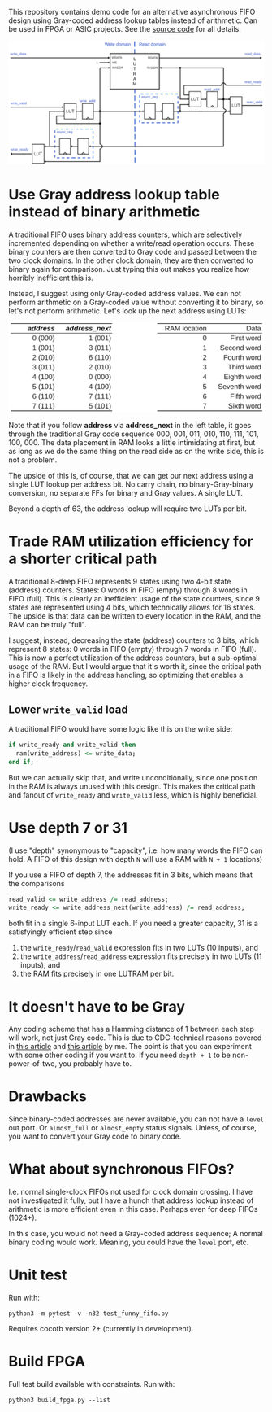 This repository contains demo code for an alternative asynchronous FIFO design using Gray-coded address lookup tables instead of arithmetic.
Can be used in FPGA or ASIC projects.
See the [source code](modules/funny_fifo/src) for all details.

![gray](modules/funny_fifo/doc/funny_fifo.png)



# Use Gray address lookup table instead of binary arithmetic

A traditional FIFO uses binary address counters, which are selectively incremented depending on whether a write/read operation occurs.
These binary counters are then converted to Gray code and passed between the two clock domains.
In the other clock domain, they are then converted to binary again for comparison.
Just typing this out makes you realize how horribly inefficient this is.

Instead, I suggest using only Gray-coded address values.
We can not perform arithmetic on a Gray-coded value without converting it to binary, so let's not perform arithmetic.
Let's look up the next address using LUTs:

![gray](modules/funny_fifo/doc/gray_table.png)

Note that if you follow **address** via **address_next** in the left table, it goes through the traditional Gray code sequence 000, 001, 011, 010, 110, 111, 101, 100, 000.
The data placement in RAM looks a little intimidating at first, but as long as we do the same thing on the read side as on the write side, this is not a problem.

The upside of this is, of course, that we can get our next address using a single LUT lookup per address bit.
No carry chain, no binary-Gray-binary conversion, no separate FFs for binary and Gray values.
A single LUT.

Beyond a depth of 63, the address lookup will require two LUTs per bit.



# Trade RAM utilization efficiency for a shorter critical path

A traditional 8-deep FIFO represents 9 states using two 4-bit state (address) counters.
States: 0 words in FIFO (empty) through 8 words in FIFO (full).
This is clearly an inefficient usage of the state counters, since 9 states are represented using 4 bits, which technically allows for 16 states.
The upside is that data can be written to every location in the RAM, and the RAM can be truly "full".

I suggest, instead, decreasing the state (address) counters to 3 bits, which represent 8 states: 0 words in FIFO (empty) through 7 words in FIFO (full).
This is now a perfect utilization of the address counters, but a sub-optimal usage of the RAM.
But I would argue that it's worth it, since the critical path in a FIFO is likely in the address handling, so optimizing that enables a higher clock frequency.


## Lower `write_valid` load

A traditional FIFO would have some logic like this on the write side:

```VHDL
if write_ready and write_valid then
  ram(write_address) <= write_data;
end if;
```

But we can actually skip that, and write unconditionally, since one position in the RAM is always unused with this design.
This makes the critical path and fanout of `write_ready` and `write_valid` less, which is highly beneficial.



# Use depth 7 or 31

(I use "depth" synonymous to "capacity", i.e. how many words the FIFO can hold. A FIFO of this design with depth `N` will use a RAM with `N + 1` locations)

If you use a FIFO of depth 7, the addresses fit in 3 bits, which means that the comparisons

```VHDL
read_valid <= write_address /= read_address;
write_ready <= write_address_next(write_address) /= read_address;
```

both fit in a single 6-input LUT each.
If you need a greater capacity, 31 is a satisfyingly efficient step since

1. the `write_ready`/`read_valid` expression fits in two LUTs (10 inputs), and
2. the `write_address`/`read_address` expression fits precisely in two LUTs (11 inputs), and
3. the RAM fits precisely in one LUTRAM per bit.



# It doesn't have to be Gray

Any coding scheme that has a Hamming distance of 1 between each step will work, not just Gray code.
This is due to CDC-technical reasons covered in [this article](https://www.linkedin.com/pulse/reliable-cdc-constraints-2-counters-fifos-lukas-vik-ist5c/) and [this article](https://www.linkedin.com/pulse/reliable-cdc-constraints-5-asynchronous-fifo-lukas-vik-snlgf/) by me.
The point is that you can experiment with some other coding if you want to.
If you need `depth + 1` to be non-power-of-two, you probably have to.



# Drawbacks

Since binary-coded addresses are never available, you can not have a `level` out port.
Or `almost_full` or `almost_empty` status signals.
Unless, of course, you want to convert your Gray code to binary code.



# What about synchronous FIFOs?

I.e. normal single-clock FIFOs not used for clock domain crossing.
I have not investigated it fully, but I have a hunch that address lookup instead of arithmetic is more efficient even in this case.
Perhaps even for deep FIFOs (1024+).

In this case, you would not need a Gray-coded address sequence; A normal binary coding would work.
Meaning, you could have the `level` port, etc.



# Unit test

Run with:

```
python3 -m pytest -v -n32 test_funny_fifo.py
```

Requires cocotb version 2+ (currently in development).



# Build FPGA

Full test build available with constraints.
Run with:

```
python3 build_fpga.py --list
```
